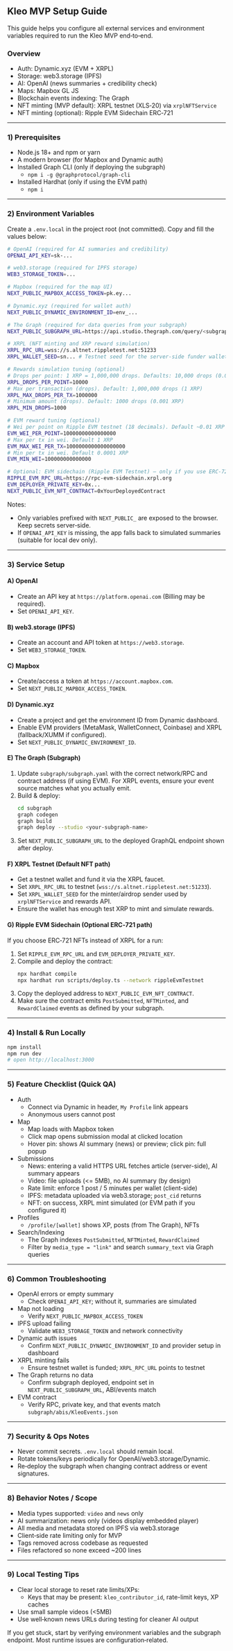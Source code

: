 ## Kleo MVP Setup Guide

This guide helps you configure all external services and environment variables required to run the Kleo MVP end‑to‑end.

### Overview
- Auth: Dynamic.xyz (EVM + XRPL)
- Storage: web3.storage (IPFS)
- AI: OpenAI (news summaries + credibility check)
- Maps: Mapbox GL JS
- Blockchain events indexing: The Graph
- NFT minting (MVP default): XRPL testnet (XLS‑20) via `xrplNFTService`
- NFT minting (optional): Ripple EVM Sidechain ERC‑721

---

### 1) Prerequisites
- Node.js 18+ and npm or yarn
- A modern browser (for Mapbox and Dynamic auth)
- Installed Graph CLI (only if deploying the subgraph)
  - `npm i -g @graphprotocol/graph-cli`
- Installed Hardhat (only if using the EVM path)
  - `npm i`

---

### 2) Environment Variables
Create a `.env.local` in the project root (not committed). Copy and fill the values below:

```bash
# OpenAI (required for AI summaries and credibility)
OPENAI_API_KEY=sk-...

# web3.storage (required for IPFS storage)
WEB3_STORAGE_TOKEN=...

# Mapbox (required for the map UI)
NEXT_PUBLIC_MAPBOX_ACCESS_TOKEN=pk.ey...

# Dynamic.xyz (required for wallet auth)
NEXT_PUBLIC_DYNAMIC_ENVIRONMENT_ID=env_...

# The Graph (required for data queries from your subgraph)
NEXT_PUBLIC_SUBGRAPH_URL=https://api.studio.thegraph.com/query/<subgraph-id>/<version>

# XRPL (NFT minting and XRP reward simulation)
XRPL_RPC_URL=wss://s.altnet.rippletest.net:51233
XRPL_WALLET_SEED=sn... # Testnet seed for the server-side funder wallet

# Rewards simulation tuning (optional)
# Drops per point: 1 XRP = 1,000,000 drops. Defaults: 10,000 drops (0.01 XRP) per point
XRPL_DROPS_PER_POINT=10000
# Max per transaction (drops). Default: 1,000,000 drops (1 XRP)
XRPL_MAX_DROPS_PER_TX=1000000
# Minimum amount (drops). Default: 1000 drops (0.001 XRP)
XRPL_MIN_DROPS=1000

# EVM reward tuning (optional)
# Wei per point on Ripple EVM testnet (18 decimals). Default ~0.01 XRP
EVM_WEI_PER_POINT=10000000000000000
# Max per tx in wei. Default 1 XRP
EVM_MAX_WEI_PER_TX=1000000000000000000
# Min per tx in wei. Default 0.0001 XRP
EVM_MIN_WEI=100000000000000

# Optional: EVM sidechain (Ripple EVM Testnet) – only if you use ERC‑721 flow
RIPPLE_EVM_RPC_URL=https://rpc-evm-sidechain.xrpl.org
EVM_DEPLOYER_PRIVATE_KEY=0x...
NEXT_PUBLIC_EVM_NFT_CONTRACT=0xYourDeployedContract
```

Notes:
- Only variables prefixed with `NEXT_PUBLIC_` are exposed to the browser. Keep secrets server‑side.
- If `OPENAI_API_KEY` is missing, the app falls back to simulated summaries (suitable for local dev only).

---

### 3) Service Setup

#### A) OpenAI
- Create an API key at `https://platform.openai.com` (Billing may be required).
- Set `OPENAI_API_KEY`.

#### B) web3.storage (IPFS)
- Create an account and API token at `https://web3.storage`.
- Set `WEB3_STORAGE_TOKEN`.

#### C) Mapbox
- Create/access a token at `https://account.mapbox.com`.
- Set `NEXT_PUBLIC_MAPBOX_ACCESS_TOKEN`.

#### D) Dynamic.xyz
- Create a project and get the environment ID from Dynamic dashboard.
- Enable EVM providers (MetaMask, WalletConnect, Coinbase) and XRPL (fallback/XUMM if configured).
- Set `NEXT_PUBLIC_DYNAMIC_ENVIRONMENT_ID`.

#### E) The Graph (Subgraph)
1) Update `subgraph/subgraph.yaml` with the correct network/RPC and contract address (if using EVM). For XRPL events, ensure your event source matches what you actually emit.
2) Build & deploy:
   ```bash
   cd subgraph
   graph codegen
   graph build
   graph deploy --studio <your-subgraph-name>
   ```
3) Set `NEXT_PUBLIC_SUBGRAPH_URL` to the deployed GraphQL endpoint shown after deploy.

#### F) XRPL Testnet (Default NFT path)
- Get a testnet wallet and fund it via the XRPL faucet.
- Set `XRPL_RPC_URL` to testnet (`wss://s.altnet.rippletest.net:51233`).
- Set `XRPL_WALLET_SEED` for the minter/airdrop sender used by `xrplNFTService` and rewards API.
- Ensure the wallet has enough test XRP to mint and simulate rewards.

#### G) Ripple EVM Sidechain (Optional ERC‑721 path)
If you choose ERC‑721 NFTs instead of XRPL for a run:
1) Set `RIPPLE_EVM_RPC_URL` and `EVM_DEPLOYER_PRIVATE_KEY`.
2) Compile and deploy the contract:
   ```bash
   npx hardhat compile
   npx hardhat run scripts/deploy.ts --network rippleEvmTestnet
   ```
3) Copy the deployed address to `NEXT_PUBLIC_EVM_NFT_CONTRACT`.
4) Make sure the contract emits `PostSubmitted`, `NFTMinted`, and `RewardClaimed` events as defined by your subgraph.

---

### 4) Install & Run Locally
```bash
npm install
npm run dev
# open http://localhost:3000
```

---

### 5) Feature Checklist (Quick QA)
- Auth
  - Connect via Dynamic in header, `My Profile` link appears
  - Anonymous users cannot post
- Map
  - Map loads with Mapbox token
  - Click map opens submission modal at clicked location
  - Hover pin: shows AI summary (news) or preview; click pin: full popup
- Submissions
  - News: entering a valid HTTPS URL fetches article (server-side), AI summary appears
  - Video: file uploads (<= 5MB), no AI summary (by design)
  - Rate limit: enforce 1 post / 5 minutes per wallet (client-side)
  - IPFS: metadata uploaded via web3.storage; `post_cid` returns
  - NFT: on success, XRPL mint simulated (or EVM path if you configured it)
- Profiles
  - `/profile/[wallet]` shows XP, posts (from The Graph), NFTs
- Search/Indexing
  - The Graph indexes `PostSubmitted`, `NFTMinted`, `RewardClaimed`
  - Filter by `media_type = "link"` and search `summary_text` via Graph queries

---

### 6) Common Troubleshooting
- OpenAI errors or empty summary
  - Check `OPENAI_API_KEY`; without it, summaries are simulated
- Map not loading
  - Verify `NEXT_PUBLIC_MAPBOX_ACCESS_TOKEN`
- IPFS upload failing
  - Validate `WEB3_STORAGE_TOKEN` and network connectivity
- Dynamic auth issues
  - Confirm `NEXT_PUBLIC_DYNAMIC_ENVIRONMENT_ID` and provider setup in dashboard
- XRPL minting fails
  - Ensure testnet wallet is funded; `XRPL_RPC_URL` points to testnet
- The Graph returns no data
  - Confirm subgraph deployed, endpoint set in `NEXT_PUBLIC_SUBGRAPH_URL`, ABI/events match
- EVM contract
  - Verify RPC, private key, and that events match `subgraph/abis/KleoEvents.json`

---

### 7) Security & Ops Notes
- Never commit secrets. `.env.local` should remain local.
- Rotate tokens/keys periodically for OpenAI/web3.storage/Dynamic.
- Re‑deploy the subgraph when changing contract address or event signatures.

---

### 8) Behavior Notes / Scope
- Media types supported: `video` and `news` only
- AI summarization: news only (videos display embedded player)
- All media and metadata stored on IPFS via web3.storage
- Client‑side rate limiting only for MVP
- Tags removed across codebase as requested
- Files refactored so none exceed ~200 lines

---

### 9) Local Testing Tips
- Clear local storage to reset rate limits/XPs:
  - Keys that may be present: `kleo_contributor_id`, rate-limit keys, XP caches
- Use small sample videos (<5MB)
- Use well‑known news URLs during testing for cleaner AI output

If you get stuck, start by verifying environment variables and the subgraph endpoint. Most runtime issues are configuration‑related. 
